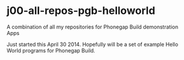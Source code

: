 j00-all-repos-pgb-helloworld
============================

A combination of all my repositories for Phonegap Build demonstration Apps


Just started this April 30 2014. Hopefully will be a set of example Hello World programs for Phonegap Build.

